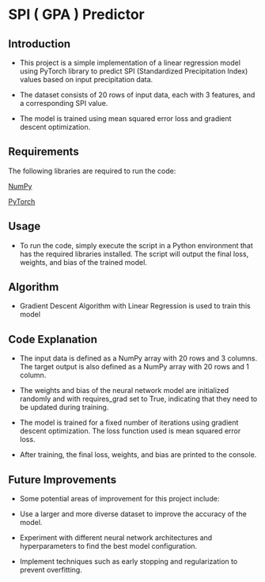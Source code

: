 # SPI ( GPA ) Predictor

## Introduction
* This project is a simple implementation of a linear regression model using PyTorch library to predict SPI (Standardized Precipitation Index) values based on input precipitation data.

* The dataset consists of 20 rows of input data, each with 3 features, and a corresponding SPI value.

* The model is trained using mean squared error loss and gradient descent optimization.

 ## Requirements
The following libraries are required to run the code:

  [NumPy](https://numpy.org/doc/)
  
  [PyTorch](https://pytorch.org/docs/stable/index.html)

## Usage
* To run the code, simply execute the script in a Python environment that has the required libraries installed. The script will output the final loss, weights, and bias of the trained model.

## Algorithm

* Gradient Descent Algorithm with Linear Regression is used to train this model

## Code Explanation
* The input data is defined as a NumPy array with 20 rows and 3 columns. The target output is also defined as a NumPy array with 20 rows and 1 column.

* The weights and bias of the neural network model are initialized randomly and with requires_grad set to True, indicating that they need to be updated during training.

* The model is trained for a fixed number of iterations using gradient descent optimization. The loss function used is mean squared error loss.

* After training, the final loss, weights, and bias are printed to the console.

## Future Improvements
* Some potential areas of improvement for this project include:

* Use a larger and more diverse dataset to improve the accuracy of the model.

* Experiment with different neural network architectures and hyperparameters to find the best model configuration.

* Implement techniques such as early stopping and regularization to prevent overfitting.
